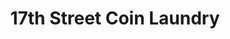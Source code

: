 ---
title: "17th Street Coin Laundry"
url: /bloomington/17th-street-coin-laundry/
shop: Wäscherei
---